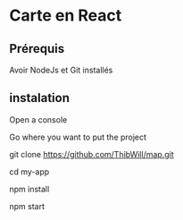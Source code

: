 # Carte en React

## Prérequis

Avoir NodeJs et Git installés

## instalation

Open a console

Go where you want to put the project

git clone https://github.com/ThibWill/map.git

cd my-app

npm install

npm start